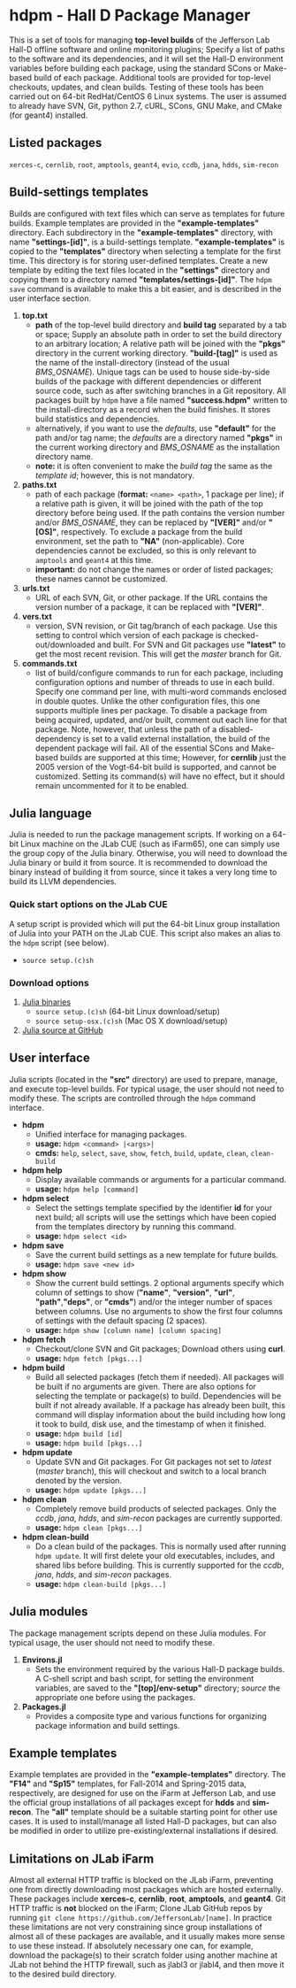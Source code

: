 # hdpm - Hall D Package Manager
This is a set of tools for managing **top-level builds** of the Jefferson Lab Hall-D offline software and online monitoring plugins; Specify a list of paths to the software and its dependencies, and it will set the Hall-D environment variables before building each package, using the standard SCons or Make-based build of each package. Additional tools are provided for top-level checkouts, updates, and clean builds. Testing of these tools has been carried out on 64-bit RedHat/CentOS 6 Linux systems. The user is assumed to already have SVN, Git, python 2.7, cURL, SCons, GNU Make, and CMake (for geant4) installed.

## Listed packages
`xerces-c`, `cernlib`, `root`, `amptools`, `geant4`, `evio`, `ccdb`, `jana`, `hdds`, `sim-recon`

## Build-settings templates
Builds are configured with text files which can serve as templates for future builds. Example templates are provided in the **"example-templates"** directory. Each subdirectory in the **"example-templates"** directory, with name **"settings-[id]"**, is a build-settings template. **"example-templates"** is copied to the **"templates"** directory when selecting a template for the first time. This directory is for storing user-defined templates. Create a new template by editing the text files located in the **"settings"** directory and copying them to a directory named **"templates/settings-[id]"**. The `hdpm save` command is available to make this a bit easier, and is described in the user interface section.

1. **top.txt**
   - **path** of the top-level build directory and **build tag** separated by a tab or space; Supply an absolute path in order to set the build directory to an arbitrary location; A relative path will be joined with the **"pkgs"** directory in the current working directory. **"build-[tag]"** is used as the name of the install-directory (instead of the usual *BMS_OSNAME*). Unique tags can be used to house side-by-side builds of the package with different dependencies or different source code, such as after switching branches in a Git repository. All packages built by `hdpm` have a file named **"success.hdpm"** written to the install-directory as a record when the build finishes. It stores build statistics and dependencies.
   - alternatively, if you want to use the *defaults*, use **"default"** for the path and/or tag name; the *defaults* are a directory named **"pkgs"** in the current working directory and *BMS_OSNAME* as the installation directory name.
   - **note:** it is often convenient to make the *build tag* the same as the *template id*; however, this is not mandatory.
2. **paths.txt**
   - path of each package (**format:** `<name> <path>`, 1 package per line); if a relative path is given, it will be joined with the path of the top directory before being used. If the path contains the version number and/or *BMS_OSNAME*, they can be replaced by **"[VER]"** and/or **"[OS]"**, respectively. To exclude a package from the build environment, set the path to **"NA"** (non-applicable). Core dependencies cannot be excluded, so this is only relevant to `amptools` and `geant4` at this time.
   - **important:** do not change the names or order of listed packages; these names cannot be customized.
3. **urls.txt**
   - URL of each SVN, Git, or other package. If the URL contains the version number of a package, it can be replaced with **"[VER]"**.
4. **vers.txt**
   - version, SVN revision, or Git tag/branch of each package. Use this setting to control which version of each package is checked-out/downloaded and built. For SVN and Git packages use **"latest"** to get the most recent revision. This will get the *master* branch for Git.
5. **commands.txt**
   - list of build/configure commands to run for each package, including configuration options and number of threads to use in each build. Specify one command per line, with multi-word commands enclosed in double quotes. Unlike the other configuration files, this one supports multiple lines per package. To disable a package from being acquired, updated, and/or built, comment out each line for that package. Note, however, that unless the path of a disabled-dependency is set to a valid external installation, the build of the dependent package will fail. All of the essential SCons and Make-based builds are supported at this time; However, for **cernlib** just the 2005 version of the Vogt-64-bit build is supported, and cannot be customized. Setting its command(s) will have no effect, but it should remain uncommented for it to be enabled.

## Julia language
Julia is needed to run the package management scripts. If working on a 64-bit Linux machine on the JLab CUE (such as iFarm65), one can simply use the group copy of the Julia binary. Otherwise, you will need to download the Julia binary or build it from source. It is recommended to download the binary instead of building it from source, since it takes a very long time to build its LLVM dependencies.

### Quick start options on the JLab CUE
A setup script is provided which will put the 64-bit Linux group installation of Julia into your PATH on the JLab CUE. This script also makes an alias to the `hdpm` script (see below).
 - `source setup.(c)sh`

### Download options
1. [Julia binaries](http://julialang.org/downloads)
   - `source setup.(c)sh` (64-bit Linux download/setup)
   - `source setup-osx.(c)sh` (Mac OS X download/setup)
2. [Julia source at GitHub](https://github.com/JuliaLang/julia)

## User interface
Julia scripts (located in the **"src"** directory) are used to prepare, manage, and execute top-level builds. For typical usage, the user should not need to modify these. The scripts are controlled through the `hdpm` command interface.

* **hdpm**
   - Unified interface for managing packages.
   - **usage:** `hdpm <command> |<args>|`
   - **cmds:** `help`, `select`, `save`, `show`, `fetch`, `build`, `update`, `clean`, `clean-build`
* **hdpm help**
    - Display available commands or arguments for a particular command.
    - **usage:** `hdpm help [command]`
* **hdpm select**
   - Select the settings template specified by the identifier **id** for your next build; all scripts will use the settings which have been copied from the templates directory by running this command.
   - **usage:** `hdpm select <id>`
* **hdpm save**
    - Save the current build settings as a new template for future builds.
    - **usage:** `hdpm save <new id>`
* **hdpm show**
   - Show the current build settings. 2 optional arguments specify which column of settings to show (**"name"**, **"version"**, **"url"**, **"path"**,**"deps"**, or **"cmds"**) and/or the integer number of spaces between columns. Use no arguments to show the first four columns of settings with the default spacing (2 spaces).
   - **usage:** `hdpm show [column name] [column spacing]`
* **hdpm fetch**
   - Checkout/clone SVN and Git packages; Download others using **curl**.
   - **usage:** `hdpm fetch [pkgs...]`
* **hdpm build**
   - Build all selected packages (fetch them if needed). All packages will be built if no arguments are given. There are also options for selecting the template or package(s) to build. Dependencies will be built if not already available. If a package has already been built, this command will display information about the build including how long it took to build, disk use, and the timestamp of when it finished.
   - **usage:** `hdpm build [id]`
   - **usage:** `hdpm build [pkgs...]`
* **hdpm update**
   - Update SVN and Git packages. For Git packages not set to *latest* (*master* branch), this will checkout and switch to a local branch denoted by the version.
   - **usage:** `hdpm update [pkgs...]`
* **hdpm clean**
   - Completely remove build products of selected packages. Only the  *ccdb*, *jana*, *hdds*, and *sim-recon* packages are currently supported.
   - **usage:** `hdpm clean [pkgs...]`
* **hdpm clean-build**
   - Do a clean build of the packages. This is normally used after running `hdpm update`. It will first delete your old executables, includes, and shared libs before building. This is currently supported for the *ccdb*, *jana*, *hdds*, and *sim-recon* packages.
   - **usage:** `hdpm clean-build [pkgs...]`

## Julia modules
The package management scripts depend on these Julia modules. For typical usage, the user should not need to modify these.

1. **Environs.jl**
   - Sets the environment required by the various Hall-D package builds. A C-shell script and bash script, for setting the environment variables, are saved to the **"[top]/env-setup"** directory; *source* the appropriate one before using the packages.
2. **Packages.jl**
   - Provides a composite type and various functions for organizing package information and build settings.

## Example templates
Example templates are provided in the **"example-templates"** directory. The **"F14"** and **"Sp15"** templates, for Fall-2014 and Spring-2015 data, respectively, are designed for use on the iFarm at Jefferson Lab, and use the official group installations of all packages except for **hdds** and **sim-recon**. The **"all"** template should be a suitable starting point for other use cases. It is used to install/manage all listed Hall-D packages, but can also be modified in order to utilize pre-existing/external installations if desired.

## Limitations on JLab iFarm
Almost all external HTTP traffic is blocked on the JLab iFarm, preventing one from directly downloading most packages which are hosted externally. These packages include **xerces-c**, **cernlib**, **root**, **amptools**, and **geant4**. Git HTTP traffic is **not** blocked on the iFarm; Clone JLab GitHub repos by running `git clone https://github.com/JeffersonLab/[name]`. In practice these limitations are not very constraining since group installations of almost all of these packages are available, and it usually makes more sense to use these instead. If absolutely necessary one can, for example, download the package(s) to their scratch folder using another machine at JLab not behind the HTTP firewall, such as jlabl3 or jlabl4, and then move it to the desired build directory.

